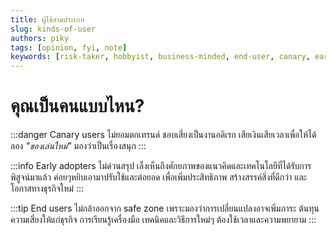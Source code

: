 ```yaml
---
title: ผู้ใช้สามประเภท
slug: kinds-of-user
authors: piky
tags: [opinion, fyi, note]
keywords: [risk-taker, hobbyist, business-minded, end-user, canary, early-adopter, user]
---
```

# คุณเป็นคนแบบไหน?
:::danger Canary users
ไม่ยอมตกเทรนด์ ชอบเสี่ยงเป็นงานอดิเรก เสียเงินเสียเวลาเพื่อให้ได้ลอง _"ของเล่นใหม่"_ มองว่าเป็นเรื่องสนุก
:::

:::info Early adopters
ไม่ด่วนสรุป เล็งเห็นถึงศักยภาพของแนวคิดและเทคโนโลยีที่ได้รับการพิสูจน์มาแล้ว ค่อยๆหยิบเอามาปรับใช้และต่อยอด เพื่อเพิ่มประสิทธิภาพ สร้างสรรค์สิ่งที่ดีกว่า และโอกาสทางธุรกิจใหม่
:::

:::tip End users
ไม่กล้าออกจาก safe zone เพราะมองว่าการเปลี่ยนแปลงอาจเพิ่มภาระ ต้นทุน ความเสี่ยงให้แก่ธุรกิจ การเรียนรู้เครื่องมือ เทคนิคและวิธีการใหม่ๆ ต้องใช้เวลาและความพยายาม 
:::